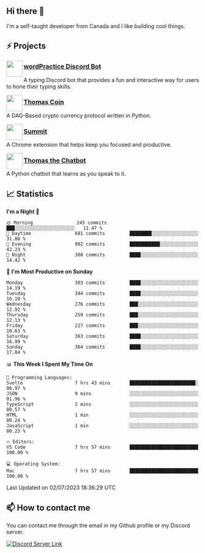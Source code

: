 <h2>Hi there 👋</h2>

<p>I'm a self-taught developer from Canada and I like building cool things.</p>

<h2>⚡ Projects</h2>

<img align="left" src="https://i.imgur.com/BIzs17V.png" width="42" height="42" />
<h3><a target="_blank" href="https://wordpractice.principle.sh/">wordPractice Discord Bot</a></h3>
<p>A typing Discord bot that provides a fun and interactive way for users to hone their typing skills.</p>

<img align="left" src="https://i.imgur.com/4FdQpgN.png" width="42" height="42" />
<h3><a href="https://github.com/principle105/thomas-coin">Thomas Coin</a></h3>
<p>A DAG-Based crypto currency protocol written in Python.</p>

<img align="left" src="https://i.imgur.com/Ly8Atho.png" width="42" height="42" />
<h3><a href="https://summit.sh/">Summit</a></h3>
<p>A Chrome extension that helps keep you focused and productive.</p>

<img align="left" src="https://i.imgur.com/hA9YF2s.png" width="42" height="42" />
<h3><a href="https://github.com/principle105/thomasthechatbot">Thomas the Chatbot</a></h3>
<p>A Python chatbot that learns as you speak to it.</p>

<h2>📈 Statistics</h2>

<!--START_SECTION:waka-->
**I'm a Night 🦉** 

```text
🌞 Morning                245 commits         ███░░░░░░░░░░░░░░░░░░░░░░   11.47 % 
🌆 Daytime                681 commits         ████████░░░░░░░░░░░░░░░░░   31.88 % 
🌃 Evening                902 commits         ███████████░░░░░░░░░░░░░░   42.23 % 
🌙 Night                  308 commits         ████░░░░░░░░░░░░░░░░░░░░░   14.42 % 
```
📅 **I'm Most Productive on Sunday** 

```text
Monday                   303 commits         ████░░░░░░░░░░░░░░░░░░░░░   14.19 % 
Tuesday                  344 commits         ████░░░░░░░░░░░░░░░░░░░░░   16.10 % 
Wednesday                276 commits         ███░░░░░░░░░░░░░░░░░░░░░░   12.92 % 
Thursday                 259 commits         ███░░░░░░░░░░░░░░░░░░░░░░   12.13 % 
Friday                   227 commits         ███░░░░░░░░░░░░░░░░░░░░░░   10.63 % 
Saturday                 363 commits         ████░░░░░░░░░░░░░░░░░░░░░   16.99 % 
Sunday                   364 commits         ████░░░░░░░░░░░░░░░░░░░░░   17.04 % 
```


📊 **This Week I Spent My Time On** 

```text
💬 Programming Languages: 
Svelte                   7 hrs 43 mins       ████████████████████████░   96.97 % 
JSON                     9 mins              ░░░░░░░░░░░░░░░░░░░░░░░░░   01.96 % 
TypeScript               2 mins              ░░░░░░░░░░░░░░░░░░░░░░░░░   00.57 % 
HTML                     1 min               ░░░░░░░░░░░░░░░░░░░░░░░░░   00.24 % 
JavaScript               1 min               ░░░░░░░░░░░░░░░░░░░░░░░░░   00.23 % 

🔥 Editors: 
VS Code                  7 hrs 57 mins       █████████████████████████   100.00 % 

💻 Operating System: 
Mac                      7 hrs 57 mins       █████████████████████████   100.00 % 
```


 Last Updated on 02/07/2023 18:36:29 UTC
<!--END_SECTION:waka-->

<h2>📫 How to contact me</h2>

You can contact me through the email in my Github profile or my Discord server.

[![Discord Server Link](https://dcbadge.vercel.app/api/server/DHnk46C)](https://discord.gg/DHnk46C)

